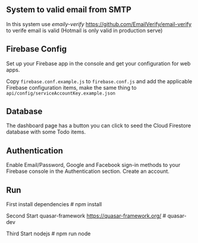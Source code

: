 ## System to valid email from SMTP

In this system use _emaily-verify_ https://github.com/EmailVerify/email-verify to verife email is valid (Hotmail is only valid in production serve)

## Firebase Config

Set up your Firebase app in the console and get your configuration
for web apps.

Copy `firebase.conf.example.js` to `firebase.conf.js` and add the
applicable Firebase configuration items, make the same thing to `api/config/serviceAccountKey.example.json`

## Database

The dashboard page has a button you can click to seed the Cloud
Firestore database with some Todo items.

## Authentication

Enable Email/Password, Google and Facebook sign-in methods to your Firebase console in the
Authentication section. Create an account.

## Run
First install dependencies
        # npm install

Second Start quasar-framework
        https://quasar-framework.org/
        # quasar-dev

Third Start nodejs
        # npm run node
